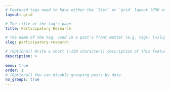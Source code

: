```yaml
---
# Featured tags need to have either the `list` or `grid` layout (PRO only).
layout: grid

# The title of the tag's page.
title: Participatory Research

# The name of the tag, used in a post's front matter (e.g. tags: [<slug>]).
slug: participatory-research

# (Optional) Write a short (~150 characters) description of this featured tag.
description: >
 
menu: true
order: 1
# (Optional) You can disable grouping posts by date.
no_groups: true
---
```

